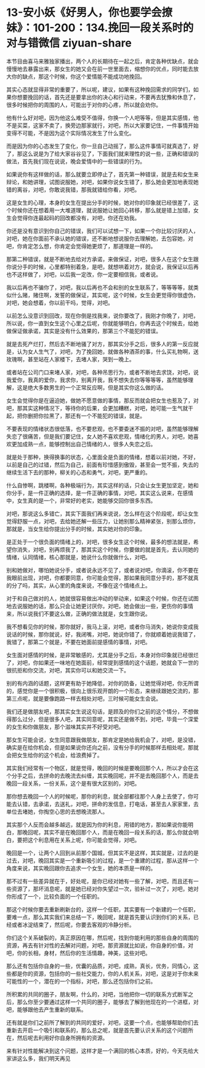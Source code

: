 # 13-安小妖《好男人，你也要学会撩妹》：101-200：134.挽回一段关系时的对与错微信 ziyuan-share

本节目由喜马来雅独家播出，两个人的长期待在一起之后，肯定各种优缺点，就会慢慢地去暴露出来，那女生的她又会在前一世里面去，缩想你的优点，同时能去放大你的缺点，那这个时候，你这个爱情能不能成功地挽回。

其实心态就显得非常的重要了，所以呢，建议，如果有这种挽回需求的同学们，如果你想要挽回的话，首先还是要拿出你的决心和行动来，不要再去犹豫和休息了，很多时候把你的周围的人，可能出于对你的心疼，所以就会劝你。

他有什么好对吧，因为他这么难受不值得，你换一个人吧等等，但是其实感情，他不是买菜，这家不卖了，换旁边那家就行，对吧，所以大家要记住，一件事情开始变得不可能，不是因为这个实际情况发生了什么变化。

而是因为你的心态发生了变化，你一旦自己动摇了，那么这件事情可就真选了，好了，那这么说是为了给大家谷谷见了，下面我们就来理性的说一些，正确和错误的做法，首先我们现在说说，晚会爱情中的一些错误的行为。

如果说你有这样做的话，那么就要立即停止了，首先第一种错误，就是去和女生来辩论，和她讲理，试图说服她，对吧，如果你说女生错了，那么她会更加地表现她错的离谷，对吧，你敢说我错，那我就错给你看，对吧。

这是女生的心理，本身的女生在提出分手的时候，她对你的印象就已经很差了，这个时候你还在想着用一大堆道理，就说服她让她回心转移，那么就是错上加错，女生会觉得你连最起码的回改都没有，对吧，你还在劝我。

你还是没有意识到你自己的错误，我们可以试想一下，如果一个你比较讨厌的人，对吧，她在你面前不承认她的错误，还不断地想说服你去理解她，去包容她，对吧，你肯定怎么想，你肯定会觉得她更烦了，那道理是一样的。

那第二种错误，就是不断地去给对方承诺，来做保证，对吧，很多人在这个女生跟你说分手的时候，心里都特别着急，是吧，就想哄着对方，就会说，我保证以后再也不这样做了，对吧，以后我一定改，你一定要相信我，或者说。

我以后再也不骗你了，对吧，我以后再也不会和别的女生联系了，等等等等，就类似什么赌，赌住啊，发誓的做保证，其实呢，这个时候，女生会更觉得你很虚伪，对吧，她会想着，你以前干吗，觉得，对吧。

以前怎么没意识到回改，现在你倒是找我来，说你要改了，我刚才你晚了，对吧，所以说，你一直到女生这个心里之后呢，你就能够明白，你再去这个时候去，给她做保证做承诺，其实是没有什么效果的，那第三个不能犯的错误。

就是去死产烂打，然后去不断地骚了对方，那其实分手之后，很多人的第一反应就是，认为女人生气了，对吧，为了挽回她，就做各种酒茶的事，什么买礼物啊，送玫瑰啊，甚至站在人家楼下，去堵人家，哭到一晚上。

或者站在公司门口来堵人家，对吧，各种吊思行为，或者不断地去求饶，对吧，说我爱你，我真的爱你，我求你，别离开我，我不想失去你等等等等，虽然能够理解，这是绝大多数男生的一个正常反应啊，但是其实你这么做的话。

女生会觉得你是在逼迫她，做她不愿意做的事情，那反而就会把女生也惹及了，对吧，那其实这种情况下，等待你的后果，会更加糟糕，对吧，她可能一生气就干起，把你删把你拉黑了，那还有一个不能犯的错误，就是。

不要表现的情绪状态很低落，也不要悲观，也不要委迷不振的对吧，虽然能够理解失恋了很痛苦，但是我们要记住，女人她不喜欢悲观，情绪化的男人，对吧，她喜欢更加成熟一点，能够控制出自己情绪的人，很多人失恋之后。

就是处于那种，换得换事的状态，心里面全是负面的情绪，想着以前对她，不好，以前是自己的过错，然后为自己，前面有珍惜感到傲毁，甚至会一觉不振，失去的继续生活下去的那种，柳关的心态和勇气，对吧，更严重的。

什么自惨啊，跳楼啊，各种极端行为，其实这样的话，只会让女生更加坚定，她和你分手，是一件正确的选择，是一件正确的事情，对吧，其实这么说来，在感情中，女生真的是一个，非常好的老实，她能够交回你很多东西。

对吧，那说这么多错亡，其实下面我们再来说说，怎么样在这个阶段呢，却让女生觉得舒服一点，对吧，去给她还解一些压力，让她别那么精神紧张，别那么烦你，那就是，当女生给你提出分手的时候，其实她对你的印象。

是正处于一个很负面的情绪上的，对吧，很多女生这个时候，最多的想法就是，希望你消失，对吧，别再烦我了，那其实这个时候，你要做的就是首先，去认同她的情绪，认同情绪，核心那就是，她说什么你就做什么，对吧。

别和她做对，哪怕她说分手，或者说永远不见了，或者说对吧，你滴滚，你不要在我眼前出现，对吧，你都要同意，你可能会觉得，那如果我同意分手的，那不就真的分了吗，其实，从心里的角度来说，不像在这个情绪点上。

对于和自己做对的人，她就很容易做出冲动的举动来，如果这个时候，你还在试图地去说服她的话，那么只会让她更讨厌你，对吧，她会做出一些，更伤你的事情来，所以说我们不要这么做，正确的做法就是，女生跟你说。

我不想看见你的时候，那你就好，我马上滚，对吧，或者你马消失，她说你变成我说话的时候，那你就说，好，我闭嘴，对吧，她说你错了，你就顺着她说我错了，我错了，那第二个就是，不要在她面前提感情的事情，对吧。

女生面对感情的时候，是非常敏感的，尤其是分手之后，本身对你印象就已经很烂了，对吧，你如果还一味地在她面前，经常提到感情的这个话题，她就会下一世的很抗拒和你交流，对吧，其实你可以和她交流一下。

别的有内涵的话题，这样更有助于她降低，对你的防备，让她觉得对吧，你无所谓的，感觉你是一个很积极，很向上很乐观开朗的一个形态，来继续跟她交流的，那第三点呢，就是要像跑路一样去相处对吧，三时候可能女生会说。

我们还是做朋友吧，那其实女生说这句话，是顾及的你们之前的这个情分，不想做得那么过分，但是很多人吧，其实同意呢，其实还是做不到，对吧，毕竟一个深爱的女生和你做朋友，那个滋味其实并不好受对吧。

那女生可能会说，女生同意跟我做朋友，那肯定是她给我机会了，对吧，是没错，确实是在给你机会，但是如果说你还向之前，没有分手的时候那样去相处呢，那就会把女生给你的这个机会，给浪费掉了。

其实我们经常有一个物区，就是觉得，晚回的时候是要晚回那个人，所以才会在这个分手之后，去拼命的去晚流去纠缠，其实晚回呢，并不是去晚回那个人，而是去晚回一段关系，一份关系，这个是有很大区别的，对吧。

那你想去晚回一个人的时候呢，那你的利息，就全部都往那个人身上去使了，你可能去认错，去承诺，去送礼，对吧，拼命的发信息，打电话，甚至去人家家里，去单位去堵她，你掏空心思的去想晚流那人。

其实那个人反而会越多越远，就是因为你的利息，用错的地方，那如果说你能明白，那晚回呢，其实不是在晚回那个人，而是在晚回一段关系的话，那么你就会明白，要把这个利息用在关系上呢，你可能会觉得，对吧。

晚回是一个，让两个人回到从前那个国城，但其实不是这样，其实就是，过去的是过去，对吧，晚回其实是一个重新吸引的过程，是一个重建的过程，那从这样一个角度来说，其实晚回跟你去追求一个女生，她的本质是一样的。

那不过有一些差异就在于，好处呢，是你已经对她有一些了解，对吧，而且还有一些资源了，那坏消息呢，就是她已经对你失望过一次，验补过一次了，对吧，她对你形成了一个，比较负面的一个任职的。

那这个时候你要去重新刷新台的，这样一个任职，其实要有一个新建的一个任职，要难一点，那么其实我们来总结一下，晚回呢，就是首先要认识到你们的关系，已经或者冰淀结束了，然后呢，你要去客观的冷静分析。

你们这个关系破裂的，真正原因在哪，然后呢，找到你能利用的那些自身的周围的资源，再去有针对性的去解对问题，对吧，那资源就比如说，你自身的价值，对吧，你的长相，身材，然后你的生活情趣，神美，这些对吧。

那么还有包括你自身的一些，优囊的品质，对吧，成熟，真长，优务，同情心，这些都是你的资源，包括你的一些社交能力，你的人机关系，对吧，这是对于你未来可能性的一个，潜在的一个指标，对吧，那么还包括你们之前。

所积累的共同的圈子，朋友啊，什么的，对吧，当他把你一切的联系方式断军之后，那么你至少要通过这样一个共同的圈子，能够去了解到他现在的一个进框，对吧，能够跟他去产生重新的联系。

还有就是你们之前所了解到的共同的爱好，对吧，这要一个点，也能够帮助你们去重新去开启一个吸引和联系的，那么总之呢，就是首先要认识关系的这个问题所在，然后呢去利用好你自身所拥有的资源。

来有针对性能解决到这个问题，这样才是一个满回的核心本质，好的，今天先给大家讲这么多，我们明天再见